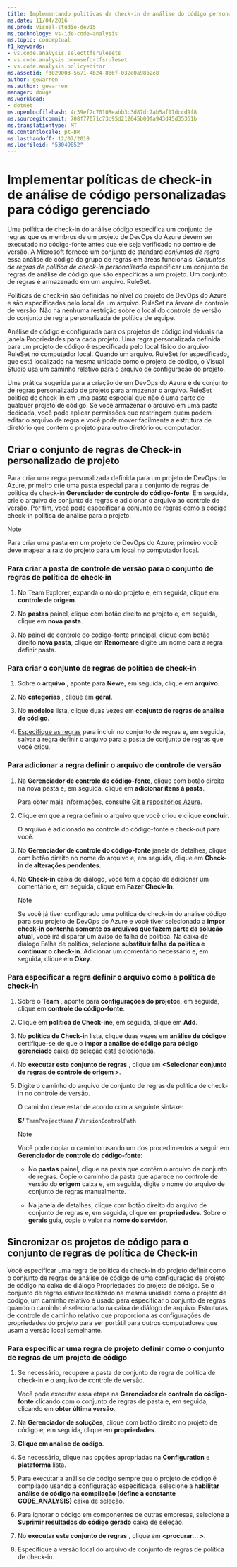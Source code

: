 ```yaml
---
title: Implementando políticas de check-in de análise do código personalizadas para código gerenciado
ms.date: 11/04/2016
ms.prod: visual-studio-dev15
ms.technology: vs-ide-code-analysis
ms.topic: conceptual
f1_keywords:
- vs.code.analysis.selecttfsrulesets
- vs.code.analysis.browsefortfsruleset
- vs.code.analysis.policyeditor
ms.assetid: fd029003-5671-4b24-8b6f-032e0a98b2e8
author: gewarren
ms.author: gewarren
manager: douge
ms.workload:
- dotnet
ms.openlocfilehash: 4c39ef2c70108eabb3c3d87dc7ab5af17dccd9f8
ms.sourcegitcommit: 708f77071c73c95d212645b00fa943d45d35361b
ms.translationtype: MT
ms.contentlocale: pt-BR
ms.lasthandoff: 12/07/2018
ms.locfileid: "53049852"
---
```

# <a name="implement-custom-code-analysis-check-in-policies-for-managed-code"></a>Implementar políticas de check-in de análise de código personalizadas para código gerenciado

Uma política de check-in do análise código especifica um conjunto de regras que os membros de um projeto de DevOps do Azure devem ser executado no código-fonte antes que ele seja verificado no controle de versão. A Microsoft fornece um conjunto de standard *conjuntos de regra* essa análise de código do grupo de regras em áreas funcionais. *Conjuntos de regras de política de check-in personalizado* especificar um conjunto de regras de análise de código que são específicas a um projeto. Um conjunto de regras é armazenado em um arquivo. RuleSet.

Políticas de check-in são definidas no nível do projeto de DevOps do Azure e são especificadas pelo local de um arquivo. RuleSet na árvore de controle de versão. Não há nenhuma restrição sobre o local do controle de versão do conjunto de regra personalizada de política de equipe.

Análise de código é configurada para os projetos de código individuais na janela Propriedades para cada projeto. Uma regra personalizada definida para um projeto de código é especificada pelo local físico do arquivo RuleSet no computador local. Quando um arquivo. RuleSet for especificado, que está localizado na mesma unidade como o projeto de código, o Visual Studio usa um caminho relativo para o arquivo de configuração do projeto.

Uma prática sugerida para a criação de um DevOps do Azure é de conjunto de regras personalizado de projeto para armazenar o arquivo. RuleSet política de check-in em uma pasta especial que não é uma parte de qualquer projeto de código. Se você armazenar o arquivo em uma pasta dedicada, você pode aplicar permissões que restringem quem podem editar o arquivo de regra e você pode mover facilmente a estrutura de diretório que contém o projeto para outro diretório ou computador.

## <a name="create-the-project-custom-check-in-rule-set"></a>Criar o conjunto de regras de Check-in personalizado de projeto

Para criar uma regra personalizada definida para um projeto de DevOps do Azure, primeiro crie uma pasta especial para a conjunto de regras de política de check-in **Gerenciador de controle do código-fonte**. Em seguida, crie o arquivo de conjunto de regras e adicionar o arquivo ao controle de versão. Por fim, você pode especificar a conjunto de regras como a código check-in política de análise para o projeto.

> [!NOTE]
> Para criar uma pasta em um projeto de DevOps do Azure, primeiro você deve mapear a raiz do projeto para um local no computador local.

### <a name="to-create-the-version-control-folder-for-the-check-in-policy-rule-set"></a>Para criar a pasta de controle de versão para o conjunto de regras de política de check-in

1. No Team Explorer, expanda o nó do projeto e, em seguida, clique em **controle de origem**.

2. No **pastas** painel, clique com botão direito no projeto e, em seguida, clique em **nova pasta**.

3. No painel de controle do código-fonte principal, clique com botão direito **nova pasta**, clique em **Renomear**e digite um nome para a regra definir pasta.

### <a name="to-create-the-check-in-policy-rule-set"></a>Para criar o conjunto de regras de política de check-in

1. Sobre o **arquivo** , aponte para **New**e, em seguida, clique em **arquivo**.

2. No **categorias** , clique em **geral**.

3. No **modelos** lista, clique duas vezes em **conjunto de regras de análise de código**.

4. [Especifique as regras](../code-quality/how-to-create-a-custom-rule-set.md) para incluir no conjunto de regras e, em seguida, salvar a regra definir o arquivo para a pasta de conjunto de regras que você criou.

### <a name="to-add-the-rule-set-file-to-version-control"></a>Para adicionar a regra definir o arquivo de controle de versão

1. Na **Gerenciador de controle do código-fonte**, clique com botão direito na nova pasta e, em seguida, clique em **adicionar itens à pasta**.

     Para obter mais informações, consulte [Git e repositórios Azure](/azure/devops/repos/git/overview?view=vsts).

2. Clique em que a regra definir o arquivo que você criou e clique **concluir**.

     O arquivo é adicionado ao controle do código-fonte e check-out para você.

3. No **Gerenciador de controle do código-fonte** janela de detalhes, clique com botão direito no nome do arquivo e, em seguida, clique em **Check-in de alterações pendentes**.

4. No **Check-in** caixa de diálogo, você tem a opção de adicionar um comentário e, em seguida, clique em **Fazer Check-In**.

    > [!NOTE]
    > Se você já tiver configurado uma política de check-in do análise código para seu projeto de DevOps do Azure e você tiver selecionado a **impor check-in contenha somente os arquivos que fazem parte da solução atual**, você irá disparar um aviso de falha de política. Na caixa de diálogo Falha de política, selecione **substituir falha da política e continuar o check-in**. Adicionar um comentário necessário e, em seguida, clique em **Okey**.

### <a name="to-specify-the-rule-set-file-as-the-check-in-policy"></a>Para especificar a regra definir o arquivo como a política de check-in

1. Sobre o **Team** , aponte para **configurações do projeto**e, em seguida, clique em **controle do código-fonte**.

2. Clique em **política de Check-in**e, em seguida, clique em **Add**.

3. No **política de Check-in** lista, clique duas vezes em **análise de código**e certifique-se de que o **impor a análise de código para código gerenciado** caixa de seleção está selecionada.

4. No **executar este conjunto de regras** , clique em  **\<Selecionar conjunto de regras de controle de origem >**.

5. Digite o caminho do arquivo de conjunto de regras de política de check-in no controle de versão.

     O caminho deve estar de acordo com a seguinte sintaxe:

     **$/** `TeamProjectName` **/** `VersionControlPath`

    > [!NOTE]
    > Você pode copiar o caminho usando um dos procedimentos a seguir em **Gerenciador de controle do código-fonte**:

    - No **pastas** painel, clique na pasta que contém o arquivo de conjunto de regras. Copie o caminho da pasta que aparece no controle de versão do **origem** caixa e, em seguida, digite o nome do arquivo de conjunto de regras manualmente.

    - Na janela de detalhes, clique com botão direito do arquivo de conjunto de regras e, em seguida, clique em **propriedades**. Sobre o **gerais** guia, copie o valor na **nome do servidor**.

## <a name="synchronize-code-projects-to-the-check-in-policy-rule-set"></a>Sincronizar os projetos de código para o conjunto de regras de política de Check-in

Você especificar uma regra de política de check-in do projeto definir como o conjunto de regras de análise de código de uma configuração de projeto de código na caixa de diálogo Propriedades do projeto de código. Se o conjunto de regras estiver localizado na mesma unidade como o projeto de código, um caminho relativo é usado para especificar o conjunto de regras quando o caminho é selecionado na caixa de diálogo de arquivo. Estruturas de controle de caminho relativo que proporciona as configurações de propriedades do projeto para ser portátil para outros computadores que usam a versão local semelhante.

### <a name="to-specify-a-project-rule-set-as-the-rule-set-of-a-code-project"></a>Para especificar uma regra de projeto definir como o conjunto de regras de um projeto de código

1. Se necessário, recupere a pasta de conjunto de regra de política de check-in e o arquivo de controle de versão.

   Você pode executar essa etapa na **Gerenciador de controle do código-fonte** clicando com o conjunto de regras de pasta e, em seguida, clicando em **obter última versão**.

2. Na **Gerenciador de soluções**, clique com botão direito no projeto de código e, em seguida, clique em **propriedades**.

3. **Clique em análise de código**.

4. Se necessário, clique nas opções apropriadas na **Configuration** e **plataforma** lista.

5. Para executar a análise de código sempre que o projeto de código é compilado usando a configuração especificada, selecione a **habilitar análise de código na compilação (define a constante CODE_ANALYSIS)** caixa de seleção.

6. Para ignorar o código em componentes de outras empresas, selecione a **Suprimir resultados do código gerado** caixa de seleção.

7. No **executar este conjunto de regras** , clique em  **\<procurar... >**.

8. Especifique a versão local do arquivo de conjunto de regras de política de check-in.